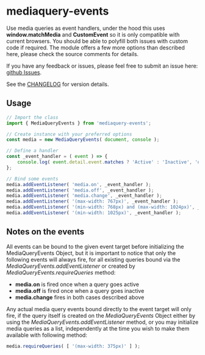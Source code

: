 # mediaquery-events

Use media queries as event handlers, under the hood this uses **window.matchMedia** and **CustomEvent** so it is only compatible with current browsers.
You should be able to polyfill both issues with custom code if required.
The module offers a few more options than described here, please check the source comments for details.

If you have any feedback or issues, please feel free to submit an issue here: [github Issues](https://github.com/squirrel-forge/mediaquery-events/issues).

See the [CHANGELOG](CHANGELOG.md) for version details.

## Usage

```javascript
// Import the class
import { MediaQueryEvents } from 'mediaquery-events';

// Create instance with your preferred options
const media = new MediaQueryEvents( document, console );

// Define a handler
const _event_handler = ( event ) => {
    console.log( event.detail.event.matches ? 'Active' : 'Inactive', 'query >>>', event.detail.query );
};

// Bind some events
media.addEventListener( 'media.on', _event_handler );
media.addEventListener( 'media.off', _event_handler );
media.addEventListener( 'media.change', _event_handler );
media.addEventListener( '(max-width: 767px)', _event_handler );
media.addEventListener( '(min-width: 768px) and (max-width: 1024px)', _event_handler );
media.addEventListener( '(min-width: 1025px)', _event_handler );
```

## Notes on the events

All events can be bound to the given event target before initializing the MediaQueryEvents Object,
but it is important to notice that only the following events will always fire,
for all existing queries bound via the *MediaQueryEvents.addEventListener*
or created by *MediaQueryEvents.requireQueries* method:

 - **media.on** is fired once when a query goes active
 - **media.off** is fired once when a query goes inactive
 - **media.change** fires in both cases described above

Any actual media query events bound directly to the event target will only fire,
if the query itself is created on the *MediaQueryEvents* Object either by using the *MediaQueryEvents.addEventListener* method,
or you may initialize media queries as a list, independently at the time you wish to make them available with following method:

```javascript
media.requireQueries( [ '(max-width: 375px)' ] );
```
